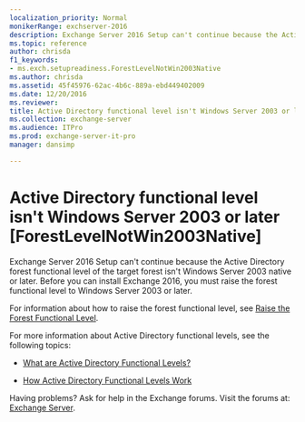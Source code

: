 ```yaml
---
localization_priority: Normal
monikerRange: exchserver-2016
description: Exchange Server 2016 Setup can't continue because the Active Directory forest functional level isn't Windows Server 2003 native or later.
ms.topic: reference
author: chrisda
f1_keywords:
- ms.exch.setupreadiness.ForestLevelNotWin2003Native
ms.author: chrisda
ms.assetid: 45f45976-62ac-4b6c-889a-ebd449402009
ms.date: 12/20/2016
ms.reviewer: 
title: Active Directory functional level isn't Windows Server 2003 or later [ForestLevelNotWin2003Native]
ms.collection: exchange-server
ms.audience: ITPro
ms.prod: exchange-server-it-pro
manager: dansimp

---
```


# Active Directory functional level isn't Windows Server 2003 or later [ForestLevelNotWin2003Native]

Exchange Server 2016 Setup can't continue because the Active Directory forest functional level of the target forest isn't Windows Server 2003 native or later. Before you can install Exchange 2016, you must raise the forest functional level to Windows Server 2003 or later.

For information about how to raise the forest functional level, see [Raise the Forest Functional Level](https://go.microsoft.com/fwlink/p/?LinkId=294831).

For more information about Active Directory functional levels, see the following topics:

- [What are Active Directory Functional Levels?](https://go.microsoft.com/fwlink/p/?LinkId=294832)

- [How Active Directory Functional Levels Work](https://go.microsoft.com/fwlink/p/?LinkId=294833)

Having problems? Ask for help in the Exchange forums. Visit the forums at: [Exchange Server](https://go.microsoft.com/fwlink/p/?linkId=60612).

